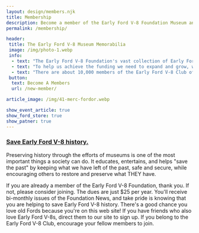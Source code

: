 ```yaml
---
layout: design/members.njk
title: Membership
description: Become a member of the Early Ford V-8 Foundation Museum and help us preserve history.
permalink: /membership/

header: 
 title: The Early Ford V-8 Museum Memorabilia
 image: /img/photo-1.webp
 info: 
  - text: "The Early Ford V-8 Foundation's vast collection of Early Ford V-8 memorabilia, parts, tools, reference literature, and even cars and trucks, has successfully been moved to our new Phase I building in Auburn, Indiana. Now that the building is up, we're getting donation offers of a lot more items! Every day we're getting closer to needing the construction of our main Museum facility, which is awaiting funding."
  - text: "To help us achieve the funding we need to expand and grow, we need a strong membership base. The larger an organization we are, the easier it will be to attract corporate sponsorship and funding."
  - text: "There are about 10,000 members of the Early Ford V-8 Club of America. The EFV8CA is NOT associated with our Foundation, although many members of the Foundation also belong to the V-8 Club. We'd like to see ALL the V-8 Club members become Foundation members."
 button: 
  text: Become A Members
  url: /new-member/

article_image: /img/41-merc-fordor.webp

show_event_article: true
show_ford_store: true
show_patner: true
---
```

### [Save Early Ford V-8 history.]({{page.url}})

Preserving history through the efforts of museums is one of the most important things a society can do. It educates, entertains, and helps "save the past" by keeping what we have left of the past, safe and secure, while encouraging others to restore and preserve what THEY have.

If you are already a member of the Early Ford V-8 Foundation, thank you. If not, please consider joining. The dues are just $25 per year. You'll receive bi-monthly issues of the Foundation News, and take pride is knowing that you are helping to save Early Ford V-8 history. There's a good chance you love old Fords because you're on this web site! If you have friends who also love Early Ford V-8s, direct them to our site to sign up. If you belong to the Early Ford V-8 Club, encourage your fellow members to join.

